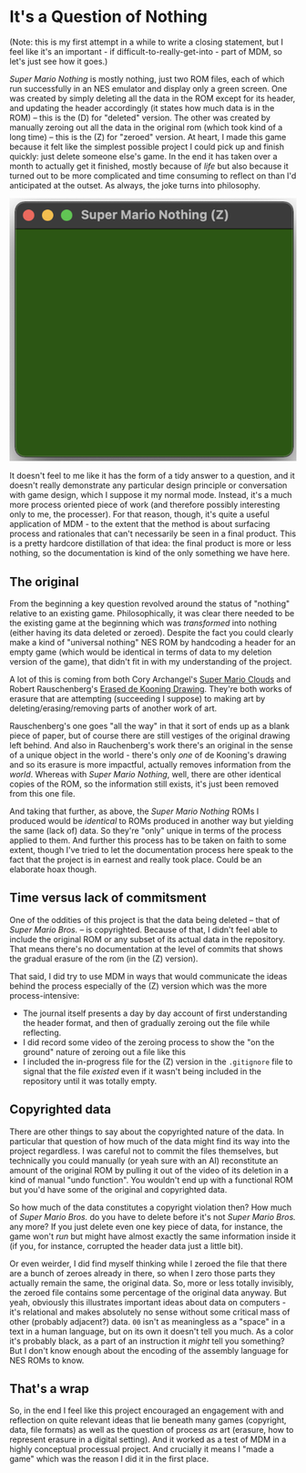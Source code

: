 # It's a Question of Nothing

(Note: this is my first attempt in a while to write a closing statement, but I feel like it's an important - if difficult-to-really-get-into - part of MDM, so let's just see how it goes.)

*Super Mario Nothing* is mostly nothing, just two ROM files, each of which run successfully in an NES emulator and display only a green screen. One was created by simply deleting all the data in the ROM except for its header, and updating the header accordingly (it states how much data is in the ROM) – this is the (D) for "deleted" version. The other was created by manually zeroing out all the data in the original rom (which took kind of a long time) – this is the (Z) for "zeroed" version. At heart, I made this game because it felt like the simplest possible project I could pick up and finish quickly: just delete someone else's game. In the end it has taken over a month to actually get it finished, mostly because of *life* but also because it turned out to be more complicated and time consuming to reflect on than I'd anticipated at the outset. As always, the joke turns into philosophy.

![](images/super-mario-nothing-z.png)

It doesn't feel to me like it has the form of a tidy answer to a question, and it doesn't really demonstrate any particular design principle or conversation with game design, which I suppose it my normal mode. Instead, it's a much more process oriented piece of work (and therefore possibly interesting only to me, the processer). For that reason, though, it's quite a useful application of MDM - to the extent that the method is about surfacing process and rationales that can't necessarily be seen in a final product. This is a pretty hardcore distillation of that idea: the final product is more or less nothing, so the documentation is kind of the only something we have here.

## The original

From the beginning a key question revolved around the status of "nothing" relative to an existing game. Philosophically, it was clear there needed to be the existing game at the beginning which was *transformed* into nothing (either having its data deleted or zeroed). Despite the fact you could clearly make a kind of "universal nothing" NES ROM by handcoding a header for an empty game (which would be identical in terms of data to my deletion version of the game), that didn't fit in with my understanding of the project.

A lot of this is coming from both Cory Archangel's [Super Mario Clouds](https://whitney.org/collection/works/20588) and Robert Rauschenberg's [Erased de Kooning Drawing](https://www.sfmoma.org/artwork/98.298/). They're both works of erasure that are attempting (succeeding I suppose) to making art by deleting/erasing/removing parts of another work of art.

Rauschenberg's one goes "all the way" in that it sort of ends up as a blank piece of paper, but of course there are still vestiges of the original drawing left behind. And also in Rauchenberg's work there's an original in the sense of a unique object in the world - there's only *one* of de Kooning's drawing and so its erasure is more impactful, actually removes information from the *world*. Whereas with *Super Mario Nothing*, well, there are other identical copies of the ROM, so the information still exists, it's just been removed from this one file.

And taking that further, as above, the *Super Mario Nothing* ROMs I produced would be *identical* to ROMs produced in another way but yielding the same (lack of) data. So they're "only" unique in terms of the process applied to them. And further this process has to be taken on faith to some extent, though I've tried to let the documentation process here speak to the fact that the project is in earnest and really took place. Could be an elaborate hoax though.

## Time versus lack of commitsment

One of the oddities of this project is that the data being deleted – that of *Super Mario Bros.* – is copyrighted. Because of that, I didn't feel able to include the original ROM or any subset of its actual data in the repository. That means there's no documentation at the level of commits that shows the gradual erasure of the rom (in the (Z) version).

That said, I did try to use MDM in ways that would communicate the ideas behind the process especially of the (Z) version which was the more process-intensive:

- The journal itself presents a day by day account of first understanding the header format, and then of gradually zeroing out the file while reflecting.
- I did record some video of the zeroing process to show the "on the ground" nature of zeroing out a file like this
- I included the in-progress file for the (Z) version in the `.gitignore` file to signal that the file *existed* even if it wasn't being included in the repository until it was totally empty.

## Copyrighted data

There are other things to say about the copyrighted nature of the data. In particular that question of how much of the data might find its way into the project regardless. I was careful not to commit the files themselves, but technically you could manually (or yeah sure with an AI) reconstitute an amount of the original ROM by pulling it out of the video of its deletion in a kind of manual "undo function". You wouldn't end up with a functional ROM but you'd have some of the original and copyrighted data.

So how much of the data constitutes a copyright violation then? How much of *Super Mario Bros.* do you have to delete before it's not *Super Mario Bros.* any more? If you just delete even one key piece of data, for instance, the game won't *run* but might have almost exactly the same information inside it (if you, for instance, corrupted the header data just a little bit).

Or even weirder, I did find myself thinking while I zeroed the file that there are a bunch of zeroes already in there, so when I zero those parts they actually remain the same, the original data. So, more or less totally invisibly, the zeroed file contains some percentage of the original data anyway. But yeah, obviously this illustrates important ideas about data on computers - it's relational and makes absolutely no sense without some critical mass of other (probably adjacent?) data. `00` isn't as meaningless as a "space" in a text in a human language, but on its own it doesn't tell you much. As a color it's probably black, as a part of an instruction it *might* tell you something? But I don't know enough about the encoding of the assembly language for NES ROMs to know.

## That's a wrap

So, in the end I feel like this project encouraged an engagement with and reflection on quite relevant ideas that lie beneath many games (copyright, data, file formats) as well as the question of process *as* art (erasure, how to represent erasure in a digital setting). And it worked as a test of MDM in a highly conceptual processual project. And crucially it means I "made a game" which was the reason I did it in the first place.
